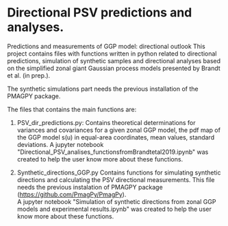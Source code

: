 # Directional PSV predictions and analyses.

Predictions and measurements of GGP model: directional outlook
This project contains files with functions written in python related to directional predictions, simulation of synthetic samples and directional analyses based on the simplified zonal giant Gaussian process models presented by Brandt et al. (in prep.).

The synthetic simulations part needs the previous installation of the PMAGPY package.

The files that contains the main functions are:

1) PSV_dir_predictions.py:
	Contains theoretical determinations for variances and covariances for a given zonal GGP model, the pdf map of the GGP model s(u) in equal-area coordinates, mean values, standard deviations. 
	A jupyter notebook "Directional_PSV_analises_functionsfromBrandtetal2019.ipynb" was created to help the user know more about these functions.

2) Synthetic_directions_GGP.py
	Contains functions for simulating synthetic directions and calculating the PSV directional measurements.
	This file needs the previous instalation of PMAGPY package (https://github.com/PmagPy/PmagPy). 	
	A jupyter notebook "Simulation of synthetic directions from zonal GGP models and experimental results.ipynb" was created to help the user know more about these functions.

